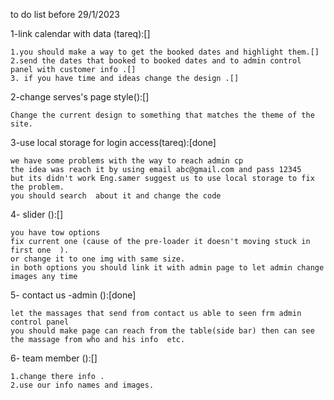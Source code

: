 to do list before 29/1/2023


1-link calendar with data (tareq):[]

    1.you should make a way to get the booked dates and highlight them.[]
    2.send the dates that booked to booked dates and to admin control panel with customer info .[]
    3. if you have time and ideas change the design .[]



2-change serves's page style():[]

    Change the current design to something that matches the theme of the site.



3-use local storage for login access(tareq):[done]

    we have some problems with the way to reach admin cp
    the idea was reach it by using email abc@gmail.com and pass 12345
    but its didn't work Eng.samer suggest us to use local storage to fix the problem.
    you should search  about it and change the code



4-  slider ():[]

    you have tow options 
    fix current one (cause of the pre-loader it doesn't moving stuck in first one  ).
    or change it to one img with same size.
    in both options you should link it with admin page to let admin change images any time



5- contact us -admin ():[done]

    let the massages that send from contact us able to seen frm admin control panel 
    you should make page can reach from the table(side bar) then can see the massage from who and his info  etc.



6- team member ():[]

    1.change there info .
    2.use our info names and images.
